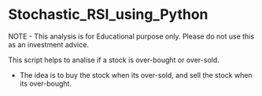 # Stochastic_RSI_using_Python

NOTE - This analysis is for Educational purpose only. Please do not use this as an investment advice.

This script helps to analise if a stock is over-bought or over-sold.
  - The idea is to buy the stock when its over-sold, and sell the stock when its over-bought.
